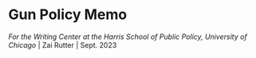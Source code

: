 # Gun Policy Memo 
*For the Writing Center at the Harris School of Public Policy, University of Chicago* | Zai Rutter | Sept. 2023


